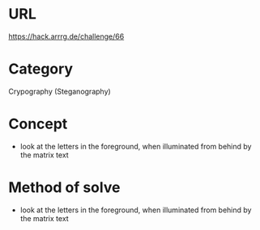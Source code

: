 # URL
https://hack.arrrg.de/challenge/66
# Category
Crypography (Steganography)
# Concept
* look at the letters in the foreground, when illuminated from behind by the matrix text
# Method of solve
* look at the letters in the foreground, when illuminated from behind by the matrix text
